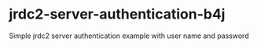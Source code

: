 # jrdc2-server-authentication-b4j
Simple jrdc2 server authentication example with user name and password
